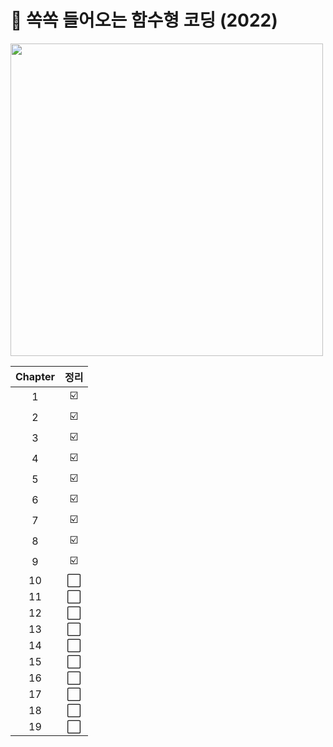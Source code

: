 <h1> 📖 쏙쏙 들어오는 함수형 코딩 (2022) </h1>

<img src="https://image.yes24.com/goods/108748841/XL" height="500px"/>

| Chapter | 정리 |
| :-----: | :--: |
|    1    |  ☑️  |
|    2    |  ☑️  |
|    3    |  ☑️  |
|    4    |  ☑️  |
|    5    |  ☑️  |
|    6    |  ☑️  |
|    7    |  ☑️  |
|    8    |  ☑️  |
|    9    |  ☑️  |
|   10    |  ⬜  |
|   11    |  ⬜  |
|   12    |  ⬜  |
|   13    |  ⬜  |
|   14    |  ⬜  |
|   15    |  ⬜  |
|   16    |  ⬜  |
|   17    |  ⬜  |
|   18    |  ⬜  |
|   19    |  ⬜  |
